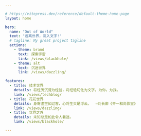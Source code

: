 ```yaml
---

# https://vitepress.dev/reference/default-theme-home-page
layout: home

hero:
  name: "Out of World"
  text: "远离世界，沉入文字!"
  # tagline: My great project tagline
  actions:
    - theme: brand
      text: 探索宇宙
      link: /views/blackhole/
    - theme: alt
      text: 沉迷世界
      link: /views/dazzling/

features:
  - title: 技术世界
    details: 将经历沉淀为经验，将经验幻化为文字，为你，为我。
    link: /views/techblog/
  - title: 花花世界
    details: 身寄虚空如过客，心将生灭是浮云。  —刘长卿《齐一和尚影堂》
    link: /views/dazzling/
  - title: 世界之外
    details: 未知总是如此令人着迷。
    link: /views/blackhole/

---
```


<script setup>
import CircleAnimation from './components/CircleAnimation.vue'
</script>

<CircleAnimation />